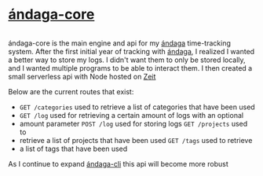 # [ándaga-core](https://github.com/ckipp01/andaga-core)

```scala mdoc:percentages:andaga-core
```

ándaga-core is the main engine and api for my [ándaga](andaga.html) time-tracking
system. After the first initial year of tracking with [ándaga](andaga.html), I
realized I wanted a better way to store my logs.  I didn't want them to only be
stored locally, and I wanted multiple programs to be able to interact them. I
then created a small serverless api with Node hosted on [Zeit](https://zeit.co)

Below are the current routes that exist:

 - `GET /categories` used to retrieve a list of categories that have been used
 - `GET /log` used for retrieving a certain amount of logs with an optional
 - amount parameter `POST /log` used for storing logs `GET /projects` used to
 - retrieve a list of projects that have been used `GET /tags` used to retrieve
 - a list of tags that have been used

As I continue to expand [ándaga-cli](andaga-cli.html) this api will become more
robust
